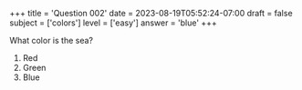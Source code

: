 +++
title = 'Question 002'
date = 2023-08-19T05:52:24-07:00
draft = false
subject = ['colors']
level = ['easy']
answer = 'blue'
+++

What color is the sea?

1. Red
1. Green
1. Blue
